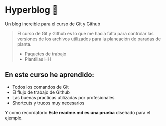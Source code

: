 # Hyperblog 💎
Un blog increible para el curso de Git y Github
>El curso de Git y Github es lo que me hacía falta para controlar las versiones de los archivos utilizados  para la planeación de paradas de planta.
> - Paquetes de trabajo
> - Plantillas HH

## En este curso he aprendido:
* Todos los comandos de Git
* El flujo de trabajo de Github
* Las buenas practicas utilizadas por profesionales
* Shortcuts y trucos muy necesarios

Y como recordatorio **Este readme.md es una prueba** diseñado para el ejemplo.